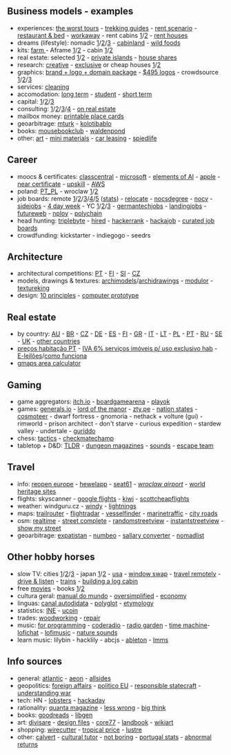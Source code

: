 ## Business models - examples

- experiences: [the worst tours](https://theworsttours.weebly.com) - [trekking guides](https://andrewskurka.com) - [rent scenario](https://www.unchartedbooks.com/adventurers-club.php) - [restaurant & bed](https://www.brushlandeatinghouse.com) - [workaway](https://www.workaway.info) - rent cabins [1](https://www.cabinscape.com)/[2](https://getaway.house) - [rent houses](https://www.silentliving.pt)
- dreams (lifestyle): nomadic [1](https://www.nomadicmatt.com)/[2](https://sofianaaustralia.com)/[3](https://craigmod.com) - [cabinland](https://www.youtube.com/c/Cabinland/videos) - [wild foods](https://alexandermcnaughton.com)
- kits: [farm ](https://farmfromabox.com) - Aframe [1](https://avrame.com)/[2](https://dubldom.com/eu) - cabin [1](https://buildcover.com)/[2](https://www.kodasema.com/pt)
- real estate: selected [1](https://www.fantasticfrank.de)/[2](https://www.themodernhouse.com) - [private islands](http://www.vladi-private-islands.de) - [house shares](https://www.altacasa.com)
- research: [creative](https://www.densediscovery.com) - [exclusive](https://www.wowhaus.co.uk) or cheap houses [1](https://www.instagram.com/cheapoldhouses)/[2](https://www.instagram.com/cheapirishhouses)
- graphics: [brand + logo + domain package](https://www.brandbucket.com) - [$495 logos](https://logo.pizza) - crowdsource [1](https://www.crowdspring.com)/[2](https://draftss.com)/[3](https://www.manypixels.co)
- services: [cleaning](https://www.maidsinblack.com)
- accomodation: [long term](https://www.uniplaces.com) - [student](https://www.studentville.pt/en) - [short term](https://freespirit-house.com)
- capital: [1](https://shl.vc)/[2](https://www.generalcatalyst.com)/[3](https://www.tinycapital.com)
- consulting: [1](https://hashref.com)/[2](https://roybarber.com)/[3](https://consulting.joreteg.com)/[4](https://desktopneo.com) - [on real estate](https://www.zeonamcintyre.com)
- mailbox money: [printable place cards](https://www.placecard.me)
- geoarbitrage: [mturk](https://www.mturk.com/worker) - [kolotibablo](https://kolotibablo.com/main/home)
- books: [mousebookclub](https://mousebookclub.com) - [waldenpond](https://waldenpond.press)
- other: [art](https://www.zagirovart.com) - [mini materials](https://www.minimaterials.com) - [car leasing](https://www.lingscars.com) - [spiedlife](https://www.spiedlife.com)

## Career

- moocs & certificates: [classcentral](https://classcentral.com) - [microsoft](https://docs.microsoft.com/en-us/learn) - [elements of AI](https://elementsofai.com) - [apple](https://training.apple.com) - [near certificate](https://www.near.university/courses/near-certified-developer) -  [upskill](https://upskill.pt/faqs/) - [AWS](https://aws.amazon.com/pt/certification)
- poland: [PT_PL](http://ppcc.pl) - wroclaw [1](https://www.monterail.com/careers)/[2](https://10clouds.com/careers)
- job boards: remote [1](https://www.beefrii.com)/[2](https://freshremote.work)/[3](https://weworkremotely.com)/[4](https://remotefriendly.com)/[5](https://remoteok.com) ([stats](https://remoteok.com/remote-work-statistics)) - [relocate](https://relocate.me) - [nocsdegree](https://www.nocsdegree.com/jobs) - [nocv](https://no-cv.com) - [sidejobs](https://sidequestjobs.com) - [4 day week](https://4dayweek.io/remote-jobs) - YC [1](https://www.ycombinator.com/jobs)/[2](https://www.workatastartup.com/jobs)/[3](https://whoishiring.io) - [germantechjobs](https://germantechjobs.de) - [landingjobs](https://landing.jobs) - [futureweb](https://futureweb.vc/) - [nploy](https://nploy.net) - [polychain](https://jobs.polychain.capital/companies)
- head hunting: [triplebyte](https://triplebyte.com) - [hired](https://hired.com/talent) - [hackerrank](https://www.hackerrank.com) - [hackajob](https://hackajob.co) - [curated job boards](https://jobboardsearch.com)
- crowdfunding: kickstarter - indiegogo - seedrs

## Architecture

- architectural competitions: [PT](http://encomenda.oasrs.org/concursos) - [FI](https://www.safa.fi/en/architectural-competitions-in-finland) - [SI](https://www.zaps.si/index.php?m_id=natecaji_aktualni) - [CZ](https://cceamoba.cz/en)
- models, drawings & textures: [archimodels](https://archimodels.tumblr.com)/[archidrawings](https://archidrawings.tumblr.com) - [modulor](https://www.modulor.de/en) - [textureking](https://www.textureking.com)
- design: [10 principles](https://www.vitsoe.com/gb/about/good-design) - [computer prototype](https://habr.com/en/post/437912)

## Real estate

- by country: [AU](https://www.realestate.com.au/buy) - [BR](https://www.zapimoveis.com.br) - [CZ](https://www.sreality.cz) - [DE](https://www.immobilienscout24.de) - [ES](https://www.idealista.com) - [FI](https://www.etuovi.com) - [GR](https://en.spitogatos.gr) - [IT](https://www.idealista.it) - [LT](https://www.remax.lt/paieska) - [PL](https://www.otodom.pl) - [PT](https://www.idealista.pt) - [RU](https://www.cian.ru) - [SE](https://www.hemnet.se) - [UK](https://www.rightmove.co.uk) - [other countries](https://www.similarweb.com/pt/top-websites/category/business-and-consumer-services/real-estate)
- [preços habitação PT](https://www.idealista.pt/media/relatorios-preco-habitacao) - [IVA 6% serviços imóveis p/ uso exclusivo hab](https://www.idealista.pt/news/financas/fiscalidade/2019/10/03/41051-iva-de-6-em-obras-apenas-para-imoveis-destinados-a-habitacao-esclarece-fisco) - [E-leilões](https://e-leiloes.pt)/[como funciona](https://www.economias.pt/e-leiloes)
- [gmaps area calculator](https://www.daftlogic.com/projects-google-maps-area-calculator-tool.htm#)

## Gaming

- game aggregators: [itch.io](https://itch.io) - [boardgamearena](https://pt.boardgamearena.com) - [playok](https://www.playok.com)
- games: [generals.io](http://generals.io) - [lord of the manor](http://www.lordofthemanor.io) - [zty.pe](https://zty.pe) - [nation states](https://www.nationstates.net) - [cosmoteer](https://cosmoteer.net) - dwarf fortress - gnomoria - nethack + volture (gui) - rimworld - prison architect - don't starve - curious expedition - stardew valley - undertale - [guriddo](https://www.guriddo.app)
- chess: [tactics](https://www.chesstactics.org) - [checkmatechamp](https://www.checkmatechamp.net)
- tabletop + D&D: [TLDR](https://github.com/miserlou/dnd-tldr) - [dungeon magazines](https://archive.org/details/dungeonmagazine?sort=titleSorter) - [sounds](https://tabletopy.com) - [escape team](https://www.escape-team.com)

## Travel

- info: [reopen europe](https://reopen.europa.eu/pt) - [hewelapp](https://hewellapp.com) - [seat61](https://www.seat61.com) - *[wroclaw airport](https://airport.wroclaw.pl)* - [world heritage sites](https://world-heritage.mapspot.co/#/search/ZmM4rtgJE8/all/all/all/2/31.653381399664/-40.043210482063/eyJsYXRNYXgiOjc0LjY4MzI1MDMwMDUxODYxLCJsYXRNaW4iOi00My41ODAzOTA4NTU2MDc4NDUsImxuZ01heCI6NjYuMDkzNzUwMDAwMDAwMDEsImxuZ01pbiI6LTE0NS44OTg0Mzc1MDAwMDAwM30=/all/created_at/desc/30/0)
- flights: skyscanner - [google flights](https://www.google.com/flights) - [kiwi](https://www.kiwi.com) - [scottcheapflights](https://scottscheapflights.com)
- weather: windguru.cz - [windy](https://www.windy.com) - [lightnings](https://www.blitzortung.org/en/live_lightning_maps.php)
- maps: [trailrouter](https://trailrouter.com) - [flightradar](https://www.flightradar24.com) - [vesselfinder](https://www.vesselfinder.com) - [marinetraffic](https://www.marinetraffic.com) - [city roads](https://anvaka.github.io/city-roads)
- osm: [realtime](https://osm-in-realtime.jwestman.net) - [street complete](https://play.google.com/store/apps/details?id=de.westnordost.streetcomplete) - [randomstreetview](https://randomstreetview.com) - [instantstreetview](https://www.instantstreetview.com) - [show my street](https://showmystreet.com)
- geoarbitrage: [expatistan](https://www.expatistan.com/cost-of-living) - [numbeo](https://www.numbeo.com/cost-of-living) - [sallary converter](https://neilkakkar.com/salary-calculator-by-city.html) - [nomadlist](https://nomadlist.com)

## Other hobby horses

- slow TV: cities [1](https://www.youtube.com/channel/UCBcVQr-07MH-p9e2kRTdB3A/videos)/[2](https://www.youtube.com/channel/UCQ-JKqNo_T0yoeDZff1y7Kw/videos)/[3](https://www.youtube.com/c/keeezi/videos) - japan [1](https://www.youtube.com/c/Rambalac/videos)/[2](https://www.youtube.com/c/lylehsaxon/videos) - [usa](https://www.youtube.com/c/ActionKid/videos) - [window swap](https://window-swap.com) - [travel remotely](https://travel-remotely.netlify.app) - [drive & listen](https://driveandlisten.herokuapp.com) - [trains](https://www.youtube.com/c/RailCowGirl/videos) - [building a log cabin](https://www.youtube.com/watch?v=BBX5qh09OIE
)
- free [movies](https://www.openculture.com/freemoviesonline) - books [1](https://www.gutenberg.org/ebooks/search/?sort_order=release_date)/[2](https://1lib.education)
- cultura geral: [manual do mundo](https://www.youtube.com/user/iberethenorio/videos) - [oversimplified](https://www.youtube.com/c/OverSimplified/videos) - [economy](https://www.core-econ.org/the-economy/book/text/0-3-contents.html)
- linguas: [canal autodidata](https://www.youtube.com/c/CanalAutodidatagh/playlists?view=1) - [polyglot](https://www.youtube.com/user/poliglotta80/videos) - [etymology](https://www.youtube.com/user/Alliterative/videos)
- statistics: [INE](https://www.ine.pt) - [ucoin](https://en.ucoin.net)
- trades: [woodworking](https://www.youtube.com/c/ChrisSalomone1/videos) - [repair](https://manuzoid.com)
- music: [for programming](https://musicforprogramming.net) - [coderadio](https://coderadio.freecodecamp.org) - [radio garden](http://radio.garden) - [time machine](https://radiooooo.com)- [lofichat](https://lofi.chat) - [lofimusic](https://lofimusic.app) - [nature sounds](https://rainbowhunt.com)
- learn music: lilybin - hacklily - abcjs - [ableton](https://learningmusic.ableton.com) - [lmms](https://lmms.io)

## Info sources

- general: [atlantic](https://www.theatlantic.com) - [aeon](https://aeon.co) - [allsides](https://www.allsides.com)
- geopolitics: [foreign affairs](https://www.foreignaffairs.com) - [politico EU](https://www.politico.eu) - [responsible statecraft](https://responsiblestatecraft.org) - [understanding war](https://www.understandingwar.org)
- tech: HN - [lobsters](https://lobste.rs) - [hackaday](https://hackaday.com)
- rationality: [quanta magazine](https://www.quantamagazine.org) - [less wrong](https://www.lesswrong.com) - [big think](https://bigthink.com)
- books: [goodreads](https://www.goodreads.com) - [libgen](https://libgen.is)
- art: [divisare](https://divisare.com) - [design files](https://thedesignfiles.net) - [core77](https://www.core77.com) - [landbook](https://land-book.com) - [wikiart](https://www.wikiart.org)
- shopping: [wirecutter](https://www.nytimes.com/wirecutter) - [tropical price](https://tropicalprice.com) - [lustre](https://lustre.ai)
- other: [calvert](https://calvertjournal.com) - [cultural tutor](https://twitter.com/culturaltutor) - [not boring](https://www.notboring.co/) - [portugal stats](https://maisliberdade.pt/maisfactos/) - [abnormal returns](https://abnormalreturns.com)